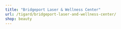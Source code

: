 ```yaml
---
title: "Bridgeport Laser & Wellness Center"
url: /tigard/bridgeport-laser-and-wellness-center/
shop: beauty
---
```

